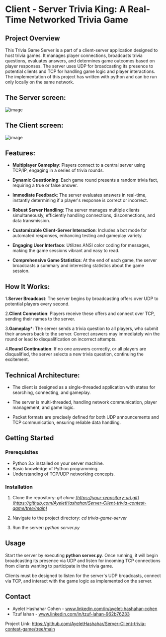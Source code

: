 # Client - Server Trivia King: A Real-Time Networked Trivia Game
## Project Overview
This Trivia Game Server is a part of a client-server application designed to host trivia games. It manages player connections, broadcasts trivia questions, evaluates answers, and determines game outcomes based on player responses. The server uses UDP for broadcasting its presence to potential clients and TCP for handling game logic and player interactions.
The implementation of this project has written with python and can be run only locally on the same network.

## The Server screen:
![image](https://github.com/AyeletHashahar/Server-Client-trivia-contest-game/assets/167331530/c095a18d-3d27-4bf1-9a85-7f5f54bc9726)


## The Client screen:
![image](https://github.com/AyeletHashahar/Server-Client-trivia-contest-game/assets/167331530/bc25448b-bfc7-4457-aa8c-9044e78bdf38)


## Features:
* **Multiplayer Gameplay**: Players connect to a central server using TCP/IP, engaging in a series of trivia rounds.
  
* **Dynamic Questioning**: Each game round presents a random trivia fact, requiring a true or false answer.
  
* **Immediate Feedback**: The server evaluates answers in real-time, instantly determining if a player's response is correct or incorrect.
  
* **Robust Server Handling**: The server manages multiple clients simultaneously, efficiently handling connections, disconnections, and data transmission.
  
* **Customizable Client-Server Interaction**: Includes a bot mode for automated responses, enhancing testing and gameplay variety.
 
* **Engaging User Interface**: Utilizes ANSI color coding for messages, making the game sessions vibrant and easy to read.
  
* **Comprehensive Game Statistics**: At the end of each game, the server broadcasts a summary and interesting statistics about the game session.
  
## How It Works:

1.**Server Broadcast**: The server begins by broadcasting offers over UDP to potential players every second.
   
2.**Client Connection**: Players receive these offers and connect over TCP, sending their names to the server.

3.**Gameplay***: The server sends a trivia question to all players, who submit their answers back to the server. Correct answers may immediately win the round or lead to disqualification on incorrect attempts.

4.**Round Continuation**: If no one answers correctly, or all players are disqualified, the server selects a new trivia question, continuing the excitement.

## Technical Architecture:
* The client is designed as a single-threaded application with states for searching, connecting, and gameplay.
  
* The server is multi-threaded, handling network communication, player management, and game logic.
  
* Packet formats are precisely defined for both UDP announcements and TCP communication, ensuring reliable data handling.

## Getting Started
### Prerequisites
* Python 3.x installed on your server machine.
* Basic knowledge of Python programming.
* Understanding of TCP/UDP networking concepts.
### Installation
1. Clone the repository:
   *git clone [https://your-repository-url.git](https://github.com/AyeletHashahar/Server-Client-trivia-contest-game/tree/main)*
   
2. Navigate to the project directory:
   *cd trivia-game-server*

3. Run the server:
   *python server.py*
   
## Usage
Start the server by executing **python server.py**. Once running, it will begin broadcasting its presence via UDP and listen for incoming TCP connections from clients wanting to participate in the trivia game.

Clients must be designed to listen for the server's UDP broadcasts, connect via TCP, and interact with the game logic as implemented on the server.

## Contact
* Ayelet Hashahar Cohen - www.linkedin.com/in/ayelet-hashahar-cohen
* Tzuf lahan - www.linkedin.com/in/tzuf-lahan-962b76233

Project Link: https://github.com/AyeletHashahar/Server-Client-trivia-contest-game/tree/main
